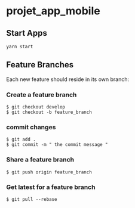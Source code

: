 # projet_app_mobile

## Start Apps
```
yarn start
```

## Feature Branches

Each new feature should reside in its own branch:

### Create a feature branch

```
$ git checkout develop
$ git checkout -b feature_branch
```

### commit changes

```
$ git add .
$ git commit -m " the commit message "
```

### Share a feature branch

```
$ git push origin feature_branch
```

### Get latest for a feature branch

```
$ git pull --rebase
```

